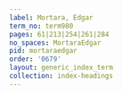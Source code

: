 ```yaml
---
label: Mortara, Edgar
term_no: term980
pages: 61|213|254|261|284
no_spaces: MortaraEdgar
pid: mortaraedgar
order: '0679'
layout: generic_index_term
collection: index-headings
---
```

